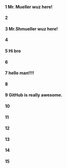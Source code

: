 #### 1 Mr. Mueller wuz here!
#### 2
#### 3 Mr.Shmueller wuz here!
#### 4
#### 5 Hi bro
#### 6
#### 7 hello man!!!!
#### 8
#### 9 GitHub is really awesome.
#### 10
#### 11
#### 12
#### 13
#### 14
#### 15